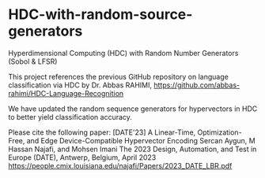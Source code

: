 # HDC-with-random-source-generators
Hyperdimensional Computing (HDC) with Random Number Generators (Sobol &amp; LFSR)

This project references the previous GitHub repository on language classification via HDC by Dr. Abbas RAHIMI, https://github.com/abbas-rahimi/HDC-Language-Recognition

We have updated the random sequence generators for hypervectors in HDC to better yield classification accuracy.

Please cite the following paper:
[DATE'23] A Linear-Time, Optimization-Free, and Edge Device-Compatible Hypervector Encoding
Sercan Aygun, M Hassan Najafi, and Mohsen Imani
The 2023 Design, Automation, and Test in Europe (DATE), Antwerp, Belgium, April 2023
https://people.cmix.louisiana.edu/najafi/Papers/2023_DATE_LBR.pdf 

